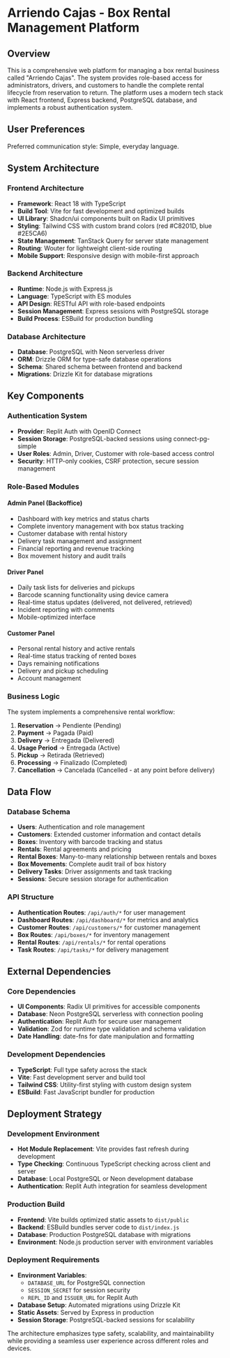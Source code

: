 # Arriendo Cajas - Box Rental Management Platform

## Overview

This is a comprehensive web platform for managing a box rental business called "Arriendo Cajas". The system provides role-based access for administrators, drivers, and customers to handle the complete rental lifecycle from reservation to return. The platform uses a modern tech stack with React frontend, Express backend, PostgreSQL database, and implements a robust authentication system.

## User Preferences

Preferred communication style: Simple, everyday language.

## System Architecture

### Frontend Architecture
- **Framework**: React 18 with TypeScript
- **Build Tool**: Vite for fast development and optimized builds
- **UI Library**: Shadcn/ui components built on Radix UI primitives
- **Styling**: Tailwind CSS with custom brand colors (red #C8201D, blue #2E5CA6)
- **State Management**: TanStack Query for server state management
- **Routing**: Wouter for lightweight client-side routing
- **Mobile Support**: Responsive design with mobile-first approach

### Backend Architecture
- **Runtime**: Node.js with Express.js
- **Language**: TypeScript with ES modules
- **API Design**: RESTful API with role-based endpoints
- **Session Management**: Express sessions with PostgreSQL storage
- **Build Process**: ESBuild for production bundling

### Database Architecture
- **Database**: PostgreSQL with Neon serverless driver
- **ORM**: Drizzle ORM for type-safe database operations
- **Schema**: Shared schema between frontend and backend
- **Migrations**: Drizzle Kit for database migrations

## Key Components

### Authentication System
- **Provider**: Replit Auth with OpenID Connect
- **Session Storage**: PostgreSQL-backed sessions using connect-pg-simple
- **User Roles**: Admin, Driver, Customer with role-based access control
- **Security**: HTTP-only cookies, CSRF protection, secure session management

### Role-Based Modules

#### Admin Panel (Backoffice)
- Dashboard with key metrics and status charts
- Complete inventory management with box status tracking
- Customer database with rental history
- Delivery task management and assignment
- Financial reporting and revenue tracking
- Box movement history and audit trails

#### Driver Panel
- Daily task lists for deliveries and pickups
- Barcode scanning functionality using device camera
- Real-time status updates (delivered, not delivered, retrieved)
- Incident reporting with comments
- Mobile-optimized interface

#### Customer Panel
- Personal rental history and active rentals
- Real-time status tracking of rented boxes
- Days remaining notifications
- Delivery and pickup scheduling
- Account management

### Business Logic
The system implements a comprehensive rental workflow:
1. **Reservation** → Pendiente (Pending)
2. **Payment** → Pagada (Paid)
3. **Delivery** → Entregada (Delivered)
4. **Usage Period** → Entregada (Active)
5. **Pickup** → Retirada (Retrieved)
6. **Processing** → Finalizado (Completed)
7. **Cancellation** → Cancelada (Cancelled - at any point before delivery)

## Data Flow

### Database Schema
- **Users**: Authentication and role management
- **Customers**: Extended customer information and contact details
- **Boxes**: Inventory with barcode tracking and status
- **Rentals**: Rental agreements and pricing
- **Rental Boxes**: Many-to-many relationship between rentals and boxes
- **Box Movements**: Complete audit trail of box history
- **Delivery Tasks**: Driver assignments and task tracking
- **Sessions**: Secure session storage for authentication

### API Structure
- **Authentication Routes**: `/api/auth/*` for user management
- **Dashboard Routes**: `/api/dashboard/*` for metrics and analytics
- **Customer Routes**: `/api/customers/*` for customer management
- **Box Routes**: `/api/boxes/*` for inventory management
- **Rental Routes**: `/api/rentals/*` for rental operations
- **Task Routes**: `/api/tasks/*` for delivery management

## External Dependencies

### Core Dependencies
- **UI Components**: Radix UI primitives for accessible components
- **Database**: Neon PostgreSQL serverless with connection pooling
- **Authentication**: Replit Auth for secure user management
- **Validation**: Zod for runtime type validation and schema validation
- **Date Handling**: date-fns for date manipulation and formatting

### Development Dependencies
- **TypeScript**: Full type safety across the stack
- **Vite**: Fast development server and build tool
- **Tailwind CSS**: Utility-first styling with custom design system
- **ESBuild**: Fast JavaScript bundler for production

## Deployment Strategy

### Development Environment
- **Hot Module Replacement**: Vite provides fast refresh during development
- **Type Checking**: Continuous TypeScript checking across client and server
- **Database**: Local PostgreSQL or Neon development database
- **Authentication**: Replit Auth integration for seamless development

### Production Build
- **Frontend**: Vite builds optimized static assets to `dist/public`
- **Backend**: ESBuild bundles server code to `dist/index.js`
- **Database**: Production PostgreSQL database with migrations
- **Environment**: Node.js production server with environment variables

### Deployment Requirements
- **Environment Variables**: 
  - `DATABASE_URL` for PostgreSQL connection
  - `SESSION_SECRET` for session security
  - `REPL_ID` and `ISSUER_URL` for Replit Auth
- **Database Setup**: Automated migrations using Drizzle Kit
- **Static Assets**: Served by Express in production
- **Session Storage**: PostgreSQL-backed sessions for scalability

The architecture emphasizes type safety, scalability, and maintainability while providing a seamless user experience across different roles and devices.